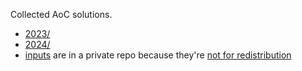 Collected AoC solutions.

- [2023/](/mml/aoc2023)
- [2024/](2024/)
- [inputs](input/) are in a private repo because they're [not for redistribution](https://adventofcode.com/2024/about)
